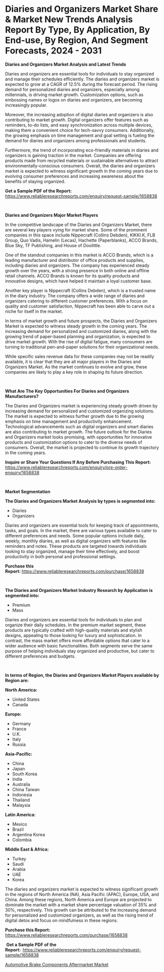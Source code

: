 <p><h1>Diaries and Organizers Market Share & Market New Trends Analysis Report By Type, By Application, By End-use, By Region, And Segment Forecasts, 2024 - 2031</h1></p><p><strong>Diaries and Organizers Market Analysis and Latest Trends</strong></p>
<p><p>Diaries and organizers are essential tools for individuals to stay organized and manage their schedules efficiently. The diaries and organizers market is expected to grow at a CAGR of 12.5% during the forecast period. The rising demand for personalized diaries and organizers, especially among millennials, is driving market growth. Customization options, such as embossing names or logos on diaries and organizers, are becoming increasingly popular.</p><p>Moreover, the increasing adoption of digital diaries and organizers is also contributing to market growth. Digital organizers offer features such as reminders, to-do lists, and easy synchronization across multiple devices, making them a convenient choice for tech-savvy consumers. Additionally, the growing emphasis on time management and goal setting is fueling the demand for diaries and organizers among professionals and students.</p><p>Furthermore, the trend of incorporating eco-friendly materials in diaries and organizers is gaining traction in the market. Companies are offering products made from recycled materials or sustainable alternatives to attract environmentally-conscious consumers. Overall, the diaries and organizers market is expected to witness significant growth in the coming years due to evolving consumer preferences and increasing awareness about the benefits of staying organized.</p></p>
<p><strong>Get a Sample PDF of the Report:&nbsp;</strong> <a href="https://www.reliableresearchreports.com/enquiry/request-sample/1658838">https://www.reliableresearchreports.com/enquiry/request-sample/1658838</a></p>
<p>&nbsp;</p>
<p><strong>Diaries and Organizers Major Market Players</strong></p>
<p><p>In the competitive landscape of the Diaries and Organizers Market, there are several key players vying for market share. Some of the prominent companies in this space include Nippecraft (Collins Debden), KIKKI.K, FLB Group, Quo Vadis, Hamelin (Lecas), Hachette (Paperblanks), ACCO Brands, Blue Sky, TF Publishing, and House of Doolittle.</p><p>One of the standout companies in this market is ACCO Brands, which is a leading manufacturer and distributor of office products and supplies, including diaries and organizers. The company has experienced steady growth over the years, with a strong presence in both online and offline retail channels. ACCO Brands is known for its quality products and innovative designs, which have helped it maintain a loyal customer base.</p><p>Another key player is Nippecraft (Collins Debden), which is a trusted name in the diary industry. The company offers a wide range of diaries and organizers catering to different customer preferences. With a focus on quality and customer satisfaction, Nippecraft has been able to carve out a niche for itself in the market.</p><p>In terms of market growth and future prospects, the Diaries and Organizers Market is expected to witness steady growth in the coming years. The increasing demand for personalized and customized diaries, along with the growing trend of paper-based planning and organization, is expected to drive market growth. With the rise of digital fatigue, many consumers are turning to traditional pen-and-paper solutions for their organizational needs.</p><p>While specific sales revenue data for these companies may not be readily available, it is clear that they are all major players in the Diaries and Organizers Market. As the market continues to evolve and grow, these companies are likely to play a key role in shaping its future direction.</p></p>
<p>&nbsp;</p>
<p><strong>What Are The Key Opportunities For Diaries and Organizers Manufacturers?</strong></p>
<p><p>The Diaries and Organizers market is experiencing steady growth driven by increasing demand for personalized and customized organizing solutions. The market is expected to witness further growth due to the growing emphasis on time management and productivity enhancement. Technological advancements such as digital organizers and smart diaries are also contributing to market growth. The future outlook for the Diaries and Organizers market looks promising, with opportunities for innovative products and customization options to cater to the diverse needs of consumers. Overall, the market is projected to continue its growth trajectory in the coming years.</p></p>
<p><strong>Inquire or Share Your Questions If Any Before Purchasing This Report:</strong> <a href="https://www.reliableresearchreports.com/enquiry/pre-order-enquiry/1658838">https://www.reliableresearchreports.com/enquiry/pre-order-enquiry/1658838</a></p>
<p>&nbsp;</p>
<p><strong>Market Segmentation</strong></p>
<p><strong>The Diaries and Organizers Market Analysis by types is segmented into:</strong></p>
<p><ul><li>Diaries</li><li>Organizers</li></ul></p>
<p><p>Diaries and organizers are essential tools for keeping track of appointments, tasks, and goals. In the market, there are various types available to cater to different preferences and needs. Some popular options include daily, weekly, monthly diaries, as well as digital organizers with features like reminders and notes. These products are targeted towards individuals looking to stay organized, manage their time effectively, and boost productivity in both personal and professional settings.</p></p>
<p><strong>Purchase this Report:&nbsp;</strong><a href="https://www.reliableresearchreports.com/purchase/1658838">https://www.reliableresearchreports.com/purchase/1658838</a></p>
<p>&nbsp;</p>
<p><strong>The Diaries and Organizers Market Industry Research by Application is segmented into:</strong></p>
<p><ul><li>Premium</li><li>Mass</li></ul></p>
<p><p>Diaries and organizers are essential tools for individuals to plan and organize their daily schedules. In the premium market segment, these products are typically crafted with high-quality materials and stylish designs, appealing to those looking for luxury and sophistication. In contrast, the mass market offers more affordable options that cater to a wider audience with basic functionalities. Both segments serve the same purpose of helping individuals stay organized and productive, but cater to different preferences and budgets.</p></p>
<p>&nbsp;</p>
<p><strong>In terms of Region, the Diaries and Organizers Market Players available by Region are:</strong></p>
<p>
    <p> <strong> North America: </strong>
        <ul>
            <li>United States</li>
            <li>Canada</li>
        </ul>
        </p> 
    <p> <strong> Europe: </strong>
        <ul>
            <li>Germany</li>
            <li>France</li>
            <li>U.K.</li>
            <li>Italy</li>
            <li>Russia</li>
        </ul>
        </p> 
    <p> <strong> Asia-Pacific: </strong>
        <ul>
            <li>China</li>
            <li>Japan</li>
            <li>South Korea</li>
            <li>India</li>
            <li>Australia</li>
            <li>China Taiwan</li>
            <li>Indonesia</li>
            <li>Thailand</li>
            <li>Malaysia</li>
        </ul>
        </p> 
    <p> <strong> Latin America: </strong>
        <ul>
            <li>Mexico</li>
            <li>Brazil</li>
            <li>Argentina Korea</li>
            <li>Colombia</li>
        </ul>
        </p> 
    <p> <strong> Middle East & Africa: </strong>
        <ul>
            <li>Turkey</li>
            <li>Saudi</li>
            <li>Arabia</li>
            <li>UAE</li>
            <li>Korea</li>
        </ul>
    </p>
    </p>
<p><p>The diaries and organizers market is expected to witness significant growth in the regions of North America (NA), Asia Pacific (APAC), Europe, USA, and China. Among these regions, North America and Europe are projected to dominate the market with a market share percentage valuation of 35% and 30%, respectively. This growth can be attributed to the increasing demand for personalized and customized organizers, as well as the rising trend of digital detox and focus on mindfulness in these regions.</p></p>
<p><strong>Purchase this Report: </strong><a href="https://www.reliableresearchreports.com/purchase/1658838">https://www.reliableresearchreports.com/purchase/1658838</a></p>
<p>&nbsp;<strong>Get a Sample PDF of the Report:&nbsp;&nbsp;</strong><a href="https://www.reliableresearchreports.com/enquiry/request-sample/1658838">https://www.reliableresearchreports.com/enquiry/request-sample/1658838</a></p>
<p><strong></strong></p>
<p><p><a href="https://full-wildebeest-80b.notion.site/Automotive-Brake-Components-Aftermarket-Market-Research-Report-Unlocks-Analysis-on-the-Market-Financ-1a4d75bf30d843cf8d6bf0c59074deb0">Automotive Brake Components Aftermarket Market</a></p></p>